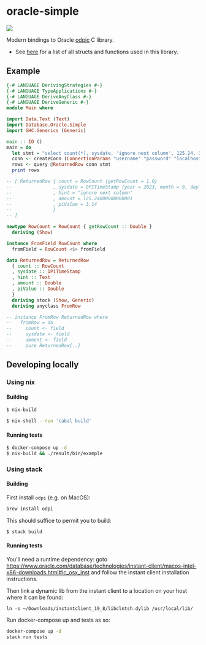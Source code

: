 oracle-simple
=====================================
![](https://github.com/haskell-oracle/oracle-simple/actions/workflows/main.yml/badge.svg)

Modern bindings to Oracle [odpic](https://oracle.github.io/odpi/) C library.
 - See [here](https://github.com/oracle/odpi/blob/main/include/dpi.h) for a list of all structs and functions used in this library.

## Example

```haskell
{-# LANGUAGE DerivingStrategies #-}
{-# LANGUAGE TypeApplications #-}
{-# LANGUAGE DeriveAnyClass #-}
{-# LANGUAGE DeriveGeneric #-}
module Main where

import Data.Text (Text)
import Database.Oracle.Simple
import GHC.Generics (Generic)

main :: IO ()
main = do
  let stmt = "select count(*), sysdate, 'ignore next column', 125.24, 3.14 from dual"
  conn <- createConn (ConnectionParams "username" "password" "localhost/XEPDB1")
  rows <- query @ReturnedRow conn stmt
  print rows

-- [ ReturnedRow { count = RowCount {getRowCount = 1.0}
--               , sysdate = DPITimeStamp {year = 2023, month = 9, day = 15, hour = 2, minute = 10, second = 50, fsecond = 0, tzHourOffset = 0, tzMinuteOffset = 0}
--               , hint = "ignore next column"
--               , amount = 125.24000000000001
--               , piValue = 3.14
--               }
-- ]

newtype RowCount = RowCount { getRowCount :: Double }
  deriving (Show)

instance FromField RowCount where
  fromField = RowCount <$> fromField

data ReturnedRow = ReturnedRow
  { count :: RowCount
  , sysdate :: DPITimeStamp
  , hint :: Text
  , amount :: Double
  , piValue :: Double
  }
  deriving stock (Show, Generic)
  deriving anyclass FromRow

-- instance FromRow ReturnedRow where
--   fromRow = do
--     count <- field
--     sysdate <- field
--     amount <- field
--     pure ReturnedRow{..}

```

## Developing locally

### Using nix

#### Building

```bash
$ nix-build
```

```bash
$ nix-shell --run 'cabal build'
```

#### Running tests

```bash
$ docker-compose up -d
$ nix-build && ./result/bin/example
```

### Using stack

#### Building

First install `odpi` (e.g. on MacOS):
``` bash
brew install odpi
```

This should suffice to permit you to build:
```bash
$ stack build
```

#### Running tests

You'll need a runtime dependency: goto https://www.oracle.com/database/technologies/instant-client/macos-intel-x86-downloads.html#ic_osx_inst and follow the instant client installation instructions.

Then link a dynamic lib from the instant client to a location on your host where it can be found:
```
ln -s ~/Downloads/instantclient_19_8/libclntsh.dylib /usr/local/lib/
```

Run docker-compose up and tests as so:
``` bash
docker-compose up -d
stack run tests
```
